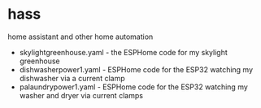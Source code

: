 # hass
home assistant and other home automation
* skylightgreenhouse.yaml - the ESPHome code for my skylight greenhouse
* dishwasherpower1.yaml - ESPHome code for the ESP32 watching my dishwasher via a current clamp
* palaundrypower1.yaml - ESPHome code for the ESP32 watching my washer and dryer via current clamps

